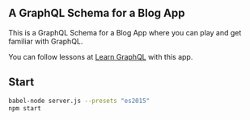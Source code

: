 ## A GraphQL Schema for a Blog App

This is a GraphQL Schema for a Blog App where you can play and get familiar with GraphQL.

You can follow lessons at [Learn GraphQL](https://learngraphql.com) with this app.

## Start
```bash
babel-node server.js --presets "es2015"
npm start
```